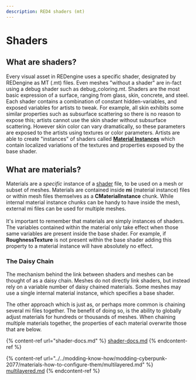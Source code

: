 ```yaml
---
description: RED4 shaders (mt)
---
```


# Shaders

## What are shaders?

Every visual asset in REDengine uses a specific shader, designated by REDengine as MT (.mt) files. Even meshes "without a shader" are in-fact using a debug shader such as debug\_coloring.mt. Shaders are the most basic expression of a surface, ranging from glass, skin, concrete, and steel. Each shader contains a combination of constant hidden-variables, and exposed variables for artists to tweak. For example, all skin exhibits some similar properties such as subsurface scattering so there is no reason to expose this; artists cannot use the skin shader without subsurface scattering. However skin color can vary dramatically, so these parameters are exposed to the artists using textures or color parameters. Artists are able to create "instances" of shaders called [**Material Instances**](broken-reference) which contain localized variations of the textures and properties exposed by the base shader.



## What are materials?

Materials are a _specific_ instance of a [shader](./) file, to be used on a mesh or subset of meshes. Materials are contained inside **mi** (material instance) files or within mesh files themselves as a **CMaterialInstance** chunk. While internal material instance chunks can be handy to have inside the mesh, external mi files can be used for multiple meshes.\
\
It's important to remember that materials are simply instances of shaders. The variables contained within the material only take effect when those same variables are present inside the base shader. For example, if **RoughnessTexture** is not present within the base shader adding this property to a material instance will have absolutely no effect.

### The Daisy Chain

The mechanism behind the link between shaders and meshes can be thought of as a daisy chain. Meshes do not directly link shaders, but instead rely on a variable number of daisy chained materials. Some meshes may use a single internal material instance, which specifies a base shader.

The other approach which is just as, or perhaps more common is chaining several mi files together. The benefit of doing so, is the ability to globally adjust materials for hundreds or thousands of meshes. When chaining multiple materials together, the properties of each material overwrite those that are below.

{% content-ref url="shader-docs.md" %}
[shader-docs.md](shader-docs.md)
{% endcontent-ref %}

{% content-ref url="../../modding-know-how/modding-cyberpunk-2077/materials-how-to-configure-them/multilayered.md" %}
[multilayered.md](../../modding-know-how/modding-cyberpunk-2077/materials-how-to-configure-them/multilayered.md)
{% endcontent-ref %}
